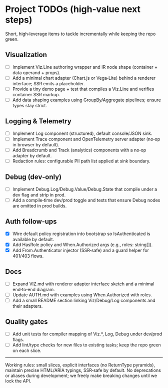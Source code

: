 # Project TODOs (high‑value next steps)

Short, high‑leverage items to tackle incrementally while keeping the repo green.

## Visualization
- [ ] Implement Viz.Line authoring wrapper and IR node shape (container + data operand + props).
- [ ] Add a minimal chart adapter (Chart.js or Vega‑Lite) behind a renderer interface; SSR emits a placeholder.
- [ ] Provide a tiny demo page + test that compiles a Viz.Line and verifies container SSR markup.
- [ ] Add data shaping examples using GroupBy/Aggregate pipelines; ensure types stay strict.

## Logging & Telemetry
- [ ] Implement Log component (structured), default console/JSON sink.
- [ ] Implement Trace component and OpenTelemetry server adapter (no‑op in browser by default).
- [ ] Add Breadcrumb and Track (analytics) components with a no‑op adapter by default.
- [ ] Redaction rules: configurable PII path list applied at sink boundary.

## Debug (dev‑only)
- [ ] Implement Debug.Log/Debug.Value/Debug.State that compile under a dev flag and strip in prod.
- [ ] Add a compile‑time dev/prod toggle and tests that ensure Debug nodes are omitted in prod builds.

## Auth follow‑ups
- [x] Wire default policy registration into bootstrap so IsAuthenticated is available by default.
- [x] Add HasRole policy and When.Authorized args (e.g., roles: string[]).
- [x] Add From.Authenticator injector (SSR‑safe) and a guard helper for 401/403 flows.

## Docs
- [ ] Expand VIZ.md with renderer adapter interface sketch and a minimal end‑to‑end diagram.
- [ ] Update AUTH.md with examples using When.Authorized with roles.
- [ ] Add a small README section linking Viz/Debug/Log components and their adapters.

## Quality gates
- [ ] Add unit tests for compiler mapping of Viz.*, Log, Debug under dev/prod flags.
- [ ] Add lint/type checks for new files to existing tasks; keep the repo green on each slice.

---

Working rules: small slices, explicit interfaces (no ReturnType pyramids), maintain precise HTML/ARIA typings, SSR‑safe by default. No deprecations or aliases during development; we freely make breaking changes until we lock the API.
